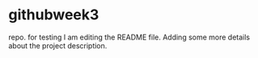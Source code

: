 # githubweek3
repo. for testing
I am editing the README file. Adding some more details about the project description.

